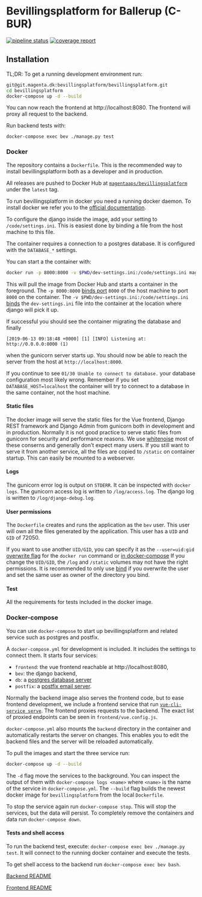 # Bevillingsplatform for Ballerup (C-BUR)
[![pipeline status](https://git.magenta.dk/bevillingsplatform/bevillingsplatform/badges/develop/pipeline.svg)](https://git.magenta.dk/bevillingsplatform/bevillingsplatform/commits/develop)
[![coverage report](https://git.magenta.dk/bevillingsplatform/bevillingsplatform/badges/develop/coverage.svg)](https://git.magenta.dk/bevillingsplatform/bevillingsplatform/commits/develop)

## Installation

TL;DR: To get a running development environment run:

```bash
git@git.magenta.dk:bevillingsplatform/bevillingsplatform.git
cd bevillingsplatform
docker-compose up -d --build
```

You can now reach the frontend at http://localhost:8080. The frontend will proxy
all request to the backend.

Run backend tests with:
```
docker-compose exec bev ./manage.py test
```


### Docker

The repository contains a `Dockerfile`. This is the recommended way to install
bevillingsplatform both as a developer and in production.

All releases are pushed to Docker Hub at
[`magentaaps/bevillingsplatform`](https://hub.docker.com/r/magentaaps/bevillingsplatform)
under the `latest` tag.

To run bevillingsplatform in docker you need a running docker daemon. To install
docker we refer you to the [official
documentation](https://docs.docker.com/install/).

To configure the django inside the image, add your setting to
`/code/settings.ini`. This is easiest done by binding a file from the host
machine to this file.

The container requires a connection to a postgres database. It is configured
with the `DATABASE_*` settings.

You can start a the container with:
```bash
docker run -p 8000:8000 -v $PWD/dev-settings.ini:/code/settings.ini magentaaps/bevillingsplatform:latest
```

This will pull the image from Docker Hub and starts a container in the
foreground. The `-p 8000:8000` [binds
port](https://docs.docker.com/engine/reference/commandline/run/#publish-or-expose-port--p---expose)
`8000` of the host machine to port `8000` on the container. The `-v
$PWD/dev-settings.ini:/code/settings.ini`
[binds](https://docs.docker.com/engine/reference/commandline/run/#mount-volume--v---read-only)
the `dev-settings.ini` file into the container at the location where django will
pick it up.

If successful you should see the container migrating the database and finally
```
[2019-06-13 09:18:48 +0000] [1] [INFO] Listening at: http://0.0.0.0:8000 (1)
```

when the gunicorn server starts up. You should now be able to reach the server
from the host at ``http://localhost:8000``.


If you continue to see `01/30 Unable to connect to database.` your database
configuration most likely wrong. Remember if you set `DATABASE_HOST=localhost`
the container will try to connect to a database in the same container, not the
host machine.


#### Static files

The docker image will serve the static files for the Vue frontend, Django REST
framework and Django Admin from gunicorn both in development and in production.
Normally it is not good practice to serve static files from gunicorn for
security and performance reasons. We use
[whitenoise](https://pypi.org/project/whitenoise/) most of these conserns and
generally don't expect many users. If you still want to serve it from another
service, all the files are copied to `/static` on container startup. This can
easily be mounted to a webserver.


#### Logs

The gunicorn error log is output on `STDERR`. It can be inspected with `docker
logs`. The gunicorn access log is written to `/log/access.log`. The django log
is written to `/log/django-debug.log`.


#### User permissions

The `Dockerfile` creates and runs the application as the `bev` user.
This user will own all the files generated by the application. This user has a
``UID`` and ``GID`` of 72050.

If you want to use another ``UID/GID``, you can specify it as the
`--user=uid:gid` [overwrite
flag](https://docs.docker.com/engine/reference/run/#user) for the ``docker run``
command or [in
docker-compose](https://docs.docker.com/compose/compose-file/#domainname-hostname-ipc-mac_address-privileged-read_only-shm_size-stdin_open-tty-user-working_dir)
If you change the `UID/GID`, the `/log` and `/static` volumes may not have the
right permissions. It is recommended to only use
[bind](https://docs.docker.com/storage/bind-mounts/) if you overwrite the user
and set the same user as owner of the directory you bind.


#### Test

All the requirements for tests included in the docker image.

### Docker-compose

You can use ``docker-compose`` to start up bevillingsplatform and related
service such as postgres and postfix.

A `docker-compose.yml` for development is included. It includes the settings
to connect them. It starts four services:

- `frontend`: the vue frontend reachable at  http://localhost:8080,
- `bev`: the django backend,
- `db`: a [postgres database server](https://hub.docker.com/_/postgres)
- `postfix`: a [postfix email server](https://hub.docker.com/r/catatnight/postfix).

Normally the backend image also serves the frontend code, but to ease frontend
development, we include a frontend service that run [`vue-cli-service
serve`](https://cli.vuejs.org/guide/cli-service.html). The frontend proxies
requests to the backend. The exact list of proxied endpoints can be seen in
`frontend/vue.config.js`.

`docker-compose.yml` also mounts the `backend` directory in the container and
automatically restarts the server on changes. This enables you to edit the
backend files and the server will be reloaded automatically.

To pull the images and start the three service run:
```bash
docker-compose up -d --build
```

The `-d` flag move the services to the background. You can inspect the output of
them with `docker-compose logs <name>` where `<name>` is the name of the service
in `docker-compose.yml`. The `--build` flag builds the newest docker image for
`bevillingsplatform` from the local `Dockerfile`.

To stop the service again run `docker-compose stop`. This will stop the
services, but the data will persist. To completely remove the containers and
data run `docker-compose down`.

#### Tests and shell access

To run the backend test, execute: `docker-compose exec bev ./manage.py test`. It
will connect to the running docker container and execute the tests.

To get shell access to the backend run `docker-compose exec bev bash`.

[Backend README](backend/README.md)

[Frontend README](frontend/README.md)
